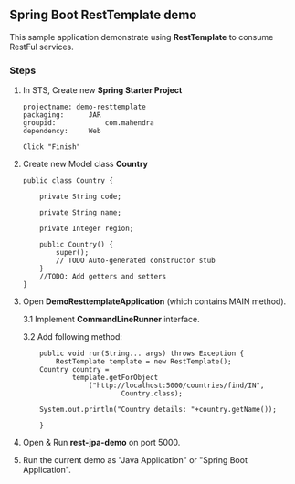 ## Spring Boot RestTemplate demo
This sample application demonstrate using **RestTemplate** to consume RestFul services.

### Steps
1.	In STS, Create new **Spring Starter Project**
	
		projectname: demo-resttemplate
		packaging:		JAR
		groupid:			com.mahendra
		dependency:		Web
		
		Click "Finish"

2.	Create new Model class **Country**

		public class Country {
		
			private String code;
			
			private String name;
			
			private Integer region;
		
			public Country() {
				super();
				// TODO Auto-generated constructor stub
			}
			//TODO: Add getters and setters		
		}

3.	Open **DemoResttemplateApplication** (which contains MAIN method).
	
	
	3.1	Implement __CommandLineRunner__ interface.
	
	3.2	Add following method:

			public void run(String... args) throws Exception {
				RestTemplate template = new RestTemplate();
			Country country = 
					template.getForObject
						("http://localhost:5000/countries/find/IN",
								Country.class);
			
			System.out.println("Country details: "+country.getName());
			
			}

4.	Open & Run **rest-jpa-demo** on port 5000.
5.	Run the current demo as "Java Application" or "Spring Boot Application".
		